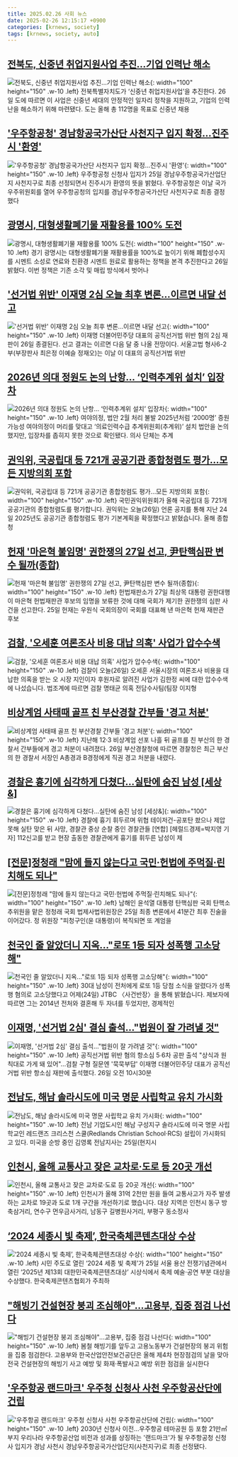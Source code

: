```yaml
---
title: 2025.02.26 사회 뉴스
date: 2025-02-26 12:15:17 +0900
categories: [krnews, society]
tags: [krnews, society, auto]
---
```

## [전북도, 신중년 취업지원사업 추진…기업 인력난 해소](https://n.news.naver.com/mnews/article/277/0005552275)

![전북도, 신중년 취업지원사업 추진…기업 인력난 해소](https://mimgnews.pstatic.net/image/origin/277/2025/02/26/5552275.jpg?type=nf220_150){: width="100" height="150" .w-10 .left}
전북특별자치도가 ‘신중년 취업지원사업’을 추진한다. 26일 도에 따르면 이 사업은 신중년 세대의 안정적인 일자리 정착을 지원하고, 기업의 인력난을 해소하기 위해 마련됐다. 도는 올해 총 112명을 목표로 신중년 채용

## ['우주항공청' 경남항공국가산단 사천지구 입지 확정…진주시 '환영'](https://n.news.naver.com/mnews/article/421/0008097543)

!['우주항공청' 경남항공국가산단 사천지구 입지 확정…진주시 '환영'](https://mimgnews.pstatic.net/image/origin/421/2025/02/25/8097543.jpg?type=nf220_150){: width="100" height="150" .w-10 .left}
우주항공청 신청사 입지가 25일 경남우주항공국가산업단지 사천지구로 최종 선정되면서 진주시가 환영의 뜻을 밝혔다. 우주항공청은 이날 국가우주위원회를 열어 우주항공청의 입지를 경남우주항공국가산단 사천지구로 최종 결정했다

## [광명시, 대형생활폐기물 재활용률 100% 도전](https://n.news.naver.com/mnews/article/030/0003287687)

![광명시, 대형생활폐기물 재활용률 100% 도전](https://mimgnews.pstatic.net/image/origin/030/2025/02/26/3287687.jpg?type=nf220_150){: width="100" height="150" .w-10 .left}
경기 광명시는 대형생활폐기물 재활용률을 100%로 높이기 위해 폐합성수지를 시멘트 소성로 연료와 친환경 시멘트 원료로 활용하는 정책을 본격 추진한다고 26일 밝혔다. 이번 정책은 기존 소각 및 매립 방식에서 벗어나

## ['선거법 위반' 이재명 2심 오늘 최후 변론…이르면 내달 선고](https://n.news.naver.com/mnews/article/008/0005158325)

!['선거법 위반' 이재명 2심 오늘 최후 변론…이르면 내달 선고](https://mimgnews.pstatic.net/image/origin/008/2025/02/26/5158325.jpg?type=nf220_150){: width="100" height="150" .w-10 .left}
이재명 더불어민주당 대표의 공직선거법 위반 혐의 2심 재판이 26일 종결된다. 선고 결과는 이르면 다음 달 중 나올 전망이다. 서울고법 형사6-2부(부장판사 최은정 이예슬 정재오)는 이날 이 대표의 공직선거법 위반

## [2026년 의대 정원도 논의 난항… ‘인력추계위 설치’ 입장차](https://n.news.naver.com/mnews/article/022/0004014110)

![2026년 의대 정원도 논의 난항… ‘인력추계위 설치’ 입장차](https://mimgnews.pstatic.net/image/origin/022/2025/02/25/4014110.jpg?type=nf220_150){: width="100" height="150" .w-10 .left}
여야의정, 법안 2월 처리 불발 2025년처럼 ‘2000명’ 증원 가능성 여야의정이 머리를 맞대고 ‘의료인력수급 추계위원회(추계위)’ 설치 법안을 논의했지만, 입장차를 좁히지 못한 것으로 확인됐다. 의사 단체는 추계

## [권익위, 국공립대 등 721개 공공기관 종합청렴도 평가…모든 지방의회 포함](https://n.news.naver.com/mnews/article/056/0011900338)

![권익위, 국공립대 등 721개 공공기관 종합청렴도 평가…모든 지방의회 포함](https://mimgnews.pstatic.net/image/origin/056/2025/02/26/11900338.jpg?type=nf220_150){: width="100" height="150" .w-10 .left}
국민권익위원회가 올해 국공립대 등 721개 공공기관의 종합청렴도를 평가합니다. 권익위는 오늘(26일) 언론 공지를 통해 지난 24일 2025년도 공공기관 종합청렴도 평가 기본계획을 확정했다고 밝혔습니다. 올해 종합청

## [헌재 '마은혁 불임명' 권한쟁의 27일 선고, 尹탄핵심판 변수 될까(종합)](https://n.news.naver.com/mnews/article/088/0000932964)

![헌재 '마은혁 불임명' 권한쟁의 27일 선고, 尹탄핵심판 변수 될까(종합)](https://mimgnews.pstatic.net/image/origin/088/2025/02/25/932964.jpg?type=nf220_150){: width="100" height="150" .w-10 .left}
헌법재판소가 27일 최상목 대통령 권한대행이 마은혁 헌법재판관 후보의 임명을 보류한 것에 대해 국회가 제기한 권한쟁의 심판 사건을 선고한다. 25일 헌재는 우원식 국회의장이 국회를 대표해 낸 마은혁 헌재 재판관 후보

## [검찰, '오세훈 여론조사 비용 대납 의혹' 사업가 압수수색](https://n.news.naver.com/mnews/article/055/0001235245)

![검찰, '오세훈 여론조사 비용 대납 의혹' 사업가 압수수색](https://mimgnews.pstatic.net/image/origin/055/2025/02/26/1235245.jpg?type=nf220_150){: width="100" height="150" .w-10 .left}
검찰이 오늘(26일) 오세훈 서울시장의 여론조사 비용을 대납한 의혹을 받는 오 시장 지인이자 후원자로 알려진 사업가 김한정 씨에 대한 압수수색에 나섰습니다. 법조계에 따르면 검찰 명태균 의혹 전담수사팀(팀장 이지형

## [비상계엄 사태때 골프 친 부산경찰 간부들 '경고 처분'](https://n.news.naver.com/mnews/article/001/0015233861)

![비상계엄 사태때 골프 친 부산경찰 간부들 '경고 처분'](https://mimgnews.pstatic.net/image/origin/001/2025/02/26/15233861.jpg?type=nf220_150){: width="100" height="150" .w-10 .left}
지난해 12·3 비상계엄 선포 나흘 뒤 골프를 친 부산의 한 경찰서 간부들에게 경고 처분이 내려졌다. 26일 부산경찰청에 따르면 경찰청은 최근 부산의 한 경찰서 서장인 A총경과 B경정에게 직권 경고 처분을 내렸다.

## [경찰은 흉기에 심각하게 다쳤다…실탄에 숨진 남성 [세상&]](https://n.news.naver.com/mnews/article/016/0002434340)

![경찰은 흉기에 심각하게 다쳤다…실탄에 숨진 남성 [세상&]](https://mimgnews.pstatic.net/image/origin/016/2025/02/26/2434340.jpg?type=nf220_150){: width="100" height="150" .w-10 .left}
경찰에 흉기 휘두르며 위협 테이저건-공포탄 쐈으나 제압 못해 실탄 맞은 뒤 사망, 경찰관 중상 순찰 중인 경찰관들 [연합] [헤럴드경제=박지영 기자] 112신고를 받고 현장 출동한 경찰관에게 흉기를 휘두른 남성이 제

## [[전문]정청래 "맘에 들지 않는다고 국민·헌법에 주먹질·린치해도 되나"](https://n.news.naver.com/mnews/article/421/0008097784)

![[전문]정청래 "맘에 들지 않는다고 국민·헌법에 주먹질·린치해도 되나"](https://mimgnews.pstatic.net/image/origin/421/2025/02/25/8097784.jpg?type=nf220_150){: width="100" height="150" .w-10 .left}
남해인 윤석열 대통령 탄핵심판 국회 탄핵소추위원을 맡은 정청래 국회 법제사법위원장은 25일 최종 변론에서 41분간 최후 진술을 이어갔다. 정 위원장 "피청구인(윤 대통령)이 복직되면 또 계엄을

## [천국인 줄 알았더니 지옥..."로또 1등 되자 성폭행 고소당해"](https://n.news.naver.com/mnews/article/437/0000431385)

![천국인 줄 알았더니 지옥..."로또 1등 되자 성폭행 고소당해"](https://mimgnews.pstatic.net/image/origin/437/2025/02/26/431385.jpg?type=nf220_150){: width="100" height="150" .w-10 .left}
30대 남성이 전처에게 로또 1등 당첨 소식을 알렸다가 성폭행 혐의로 고소당했다고 어제(24일) JTBC 〈사건반장〉을 통해 밝혔습니다. 제보자에 따르면 그는 2014년 전처와 결혼해 두 자녀를 두었지만, 경제적인

## [이재명, '선거법 2심' 결심 출석…"법원이 잘 가려낼 것"](https://n.news.naver.com/mnews/article/586/0000098085)

![이재명, '선거법 2심' 결심 출석…"법원이 잘 가려낼 것"](https://mimgnews.pstatic.net/image/origin/586/2025/02/26/98085.jpg?type=nf220_150){: width="100" height="150" .w-10 .left}
공직선거법 위반 혐의 항소심 5∙6차 공판 출석 "상식과 원칙대로 가게 돼 있어"…검찰 구형 질문엔 '묵묵부답' 이재명 더불어민주당 대표가 공직선거법 위반 항소심 재판에 출석했다. 26일 오전 10시30분

## [전남도, 해남 솔라시도에 미국 명문 사립학교 유치 가시화](https://n.news.naver.com/mnews/article/277/0005552317)

![전남도, 해남 솔라시도에 미국 명문 사립학교 유치 가시화](https://mimgnews.pstatic.net/image/origin/277/2025/02/26/5552317.jpg?type=nf220_150){: width="100" height="150" .w-10 .left}
전남 기업도시인 해남 구성지구 솔라시도에 미국 명문 사립학교인 레드랜즈 크리스천 스쿨(Redlands Christian School·RCS) 설립이 가시화되고 있다. 미국을 순방 중인 김영록 전남지사는 25일(현지시

## [인천시, 올해 교통사고 잦은 교차로·도로 등 20곳 개선](https://n.news.naver.com/mnews/article/056/0011900326)

![인천시, 올해 교통사고 잦은 교차로·도로 등 20곳 개선](https://mimgnews.pstatic.net/image/origin/056/2025/02/26/11900326.jpg?type=nf220_150){: width="100" height="150" .w-10 .left}
인천시가 올해 31억 2천만 원을 들여 교통사고가 자주 발생하는 교차로 19곳과 도로 1개 구간을 개선하기로 했습니다. 대상 지역은 인천시 동구 방축삼거리, 연수구 먼우금사거리, 남동구 길병원사거리, 부평구 동소정사

## [‘2024 세종시 빛 축제’, 한국축체콘텐츠대상 수상](https://n.news.naver.com/mnews/article/011/0004454603)

![‘2024 세종시 빛 축제’, 한국축체콘텐츠대상 수상](https://mimgnews.pstatic.net/image/origin/011/2025/02/25/4454603.jpg?type=nf220_150){: width="100" height="150" .w-10 .left}
시민 주도로 열린 ‘2024 세종 빛 축제’가 25일 서울 용산 전쟁기념관에서 열린 ‘2025년 제13회 대한민국축제콘텐츠대상’ 시상식에서 축제 예술‧공연 부분 대상을 수상했다. 한국축제콘텐츠협회가 주최하

## ["해빙기 건설현장 붕괴 조심해야"…고용부, 집중 점검 나선다](https://n.news.naver.com/mnews/article/003/0013088479)

!["해빙기 건설현장 붕괴 조심해야"…고용부, 집중 점검 나선다](https://mimgnews.pstatic.net/image/origin/003/2025/02/26/13088479.jpg?type=nf220_150){: width="100" height="150" .w-10 .left}
봄철 해빙기를 앞두고 고용노동부가 건설현장의 붕괴 위험을 집중 점검한다. 고용부와 한국산업안전보건공단은 올해 제4차 현장점검의 날을 맞아 전국 건설현장의 해빙기 사고 예방 및 화재·폭발사고 예방 위한 점검을 실시한다

## ['우주항공 랜드마크' 우주청 신청사 사천 우주항공산단에 건립](https://n.news.naver.com/mnews/article/001/0015233113)

!['우주항공 랜드마크' 우주청 신청사 사천 우주항공산단에 건립](https://mimgnews.pstatic.net/image/origin/001/2025/02/25/15233113.jpg?type=nf220_150){: width="100" height="150" .w-10 .left}
2030년 신청사 이전…우주항공 테마공원 등 포함 21만㎡ 부지 우리나라 우주항공산업 비전과 성과를 상징하는 '랜드마크'가 될 우주항공청 신청사 입지가 경남 사천시 경남우주항공국가산업단지(사천지구)로 최종 선정됐다.

